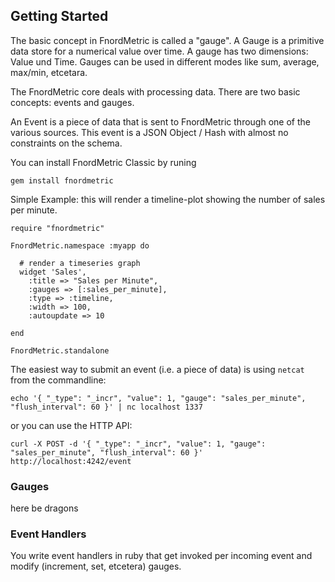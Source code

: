 Getting Started
---------------

The basic concept in FnordMetric is called a "gauge". A Gauge is a primitive data store for a numerical value over
time. A gauge has two dimensions: Value und Time. Gauges can be used in different modes like sum,
average, max/min, etcetara.

The FnordMetric core deals with processing data. There are two basic concepts:
events and gauges.

An Event is a piece of data that is sent to FnordMetric through one of the various
sources. This event is a JSON Object / Hash with almost no constraints on the schema.

You can install FnordMetric Classic by runing

    gem install fnordmetric


Simple Example: this will render a timeline-plot showing the number of sales per minute.

    require "fnordmetric"

    FnordMetric.namespace :myapp do

      # render a timeseries graph
      widget 'Sales',
        :title => "Sales per Minute",
        :gauges => [:sales_per_minute],
        :type => :timeline,
        :width => 100,
        :autoupdate => 10

    end

    FnordMetric.standalone

The easiest way to submit an event (i.e. a piece of data) is using `netcat` from the commandline:

    echo '{ "_type": "_incr", "value": 1, "gauge": "sales_per_minute", "flush_interval": 60 }' | nc localhost 1337

or you can use the HTTP API:

    curl -X POST -d '{ "_type": "_incr", "value": 1, "gauge": "sales_per_minute", "flush_interval": 60 }' http://localhost:4242/event


### Gauges

here be dragons


### Event Handlers

You write event handlers in ruby that get invoked per incoming event and modify (increment,
set, etcetera) gauges.
